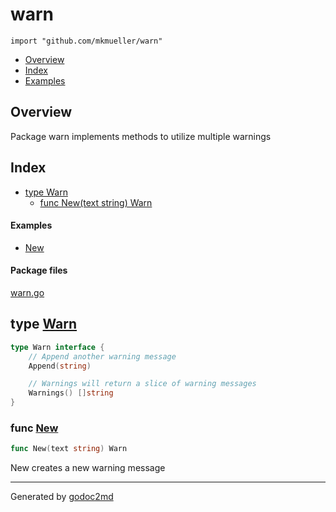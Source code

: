 

# warn
`import "github.com/mkmueller/warn"`

* [Overview](#pkg-overview)
* [Index](#pkg-index)
* [Examples](#pkg-examples)

## <a name="pkg-overview">Overview</a>
Package warn implements methods to utilize multiple warnings




## <a name="pkg-index">Index</a>
* [type Warn](#Warn)
  * [func New(text string) Warn](#New)

#### <a name="pkg-examples">Examples</a>
* [New](#example_New)

#### <a name="pkg-files">Package files</a>
[warn.go](/src/github.com/mkmueller/warn/warn.go) 






## <a name="Warn">type</a> [Warn](/src/target/warn.go?s=137:286#L8)
``` go
type Warn interface {
    // Append another warning message
    Append(string)

    // Warnings will return a slice of warning messages
    Warnings() []string
}
```






### <a name="New">func</a> [New](/src/target/warn.go?s=362:388#L21)
``` go
func New(text string) Warn
```
New creates a new warning message









- - -
Generated by [godoc2md](http://godoc.org/github.com/davecheney/godoc2md)
